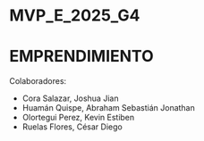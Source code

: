 # MVP_E_2025_G4

# EMPRENDIMIENTO

Colaboradores:
- Cora Salazar, Joshua Jian
- Huamán Quispe, Abraham Sebastián Jonathan
- Olortegui Perez, Kevin Estiben
- Ruelas Flores, César Diego